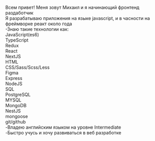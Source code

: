 Всем привет! Меня зовут Михаил и я начинающий фронтенд раздаботчик <br/>
Я разрабатываю приложения на языке javascript, и в часности на фреймворке реакт около года <br/>
-Знаю такие технологии как:<br/>
JavaScript(es6)</br>
TypeScript</br>
Redux</br>
React</br>
NextJS</br>
HTML</br>
CSS/Sass/Scss/Less</br>
Figma</br>
Express</br>
NodeJS</br>
SQL</br>
PostgreSQL</br>
MYSQL</br>
MongoDB</br>
NestJS</br>
mongoose</br>
git/github </br>
-Владею английским языком на уровне Intermediate  <br/>
-Быстро учусь и хочу развиваться в веб разработке <br/>
